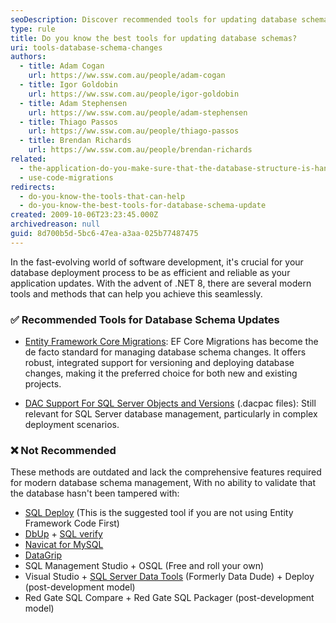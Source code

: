```yaml
---
seoDescription: Discover recommended tools for updating database schemas and ensure seamless deployment of your application updates with .NET 8.
type: rule
title: Do you know the best tools for updating database schemas?
uri: tools-database-schema-changes
authors:
  - title: Adam Cogan
    url: https://ww.ssw.com.au/people/adam-cogan
  - title: Igor Goldobin
    url: https://ww.ssw.com.au/people/igor-goldobin
  - title: Adam Stephensen
    url: https://ww.ssw.com.au/people/adam-stephensen
  - title: Thiago Passos
    url: https://ww.ssw.com.au/people/thiago-passos
  - title: Brendan Richards
    url: https://ww.ssw.com.au/people/brendan-richards
related:
  - the-application-do-you-make-sure-that-the-database-structure-is-handled-automatically-via-3-buttons-create-upgrade-and-reconcile
  - use-code-migrations
redirects:
  - do-you-know-the-tools-that-can-help
  - do-you-know-the-best-tools-for-database-schema-update
created: 2009-10-06T23:23:45.000Z
archivedreason: null
guid: 8d700b5d-5bc6-47ea-a3aa-025b77487475
---
```


In the fast-evolving world of software development, it's crucial for your database deployment process to be as efficient and reliable as your application updates. With the advent of .NET 8, there are several modern tools and methods that can help you achieve this seamlessly.

<!--endintro-->

### ✅ Recommended Tools for Database Schema Updates

- [Entity Framework Core Migrations](https://docs.microsoft.com/en-us/ef/core/managing-schemas/migrations/): EF Core Migrations has become the de facto standard for managing database schema changes. It offers robust, integrated support for versioning and deploying database changes, making it the preferred choice for both new and existing projects.

- [DAC Support For SQL Server Objects and Versions](https://learn.microsoft.com/en-us/sql/relational-databases/data-tier-applications/data-tier-applications?view=sql-server-ver16) (.dacpac files): Still relevant for SQL Server database management, particularly in complex deployment scenarios.

### ❌ Not Recommended

These methods are outdated and lack the comprehensive features required for modern database schema management, With no ability to validate that the database hasn't been tampered with:

- [SQL Deploy](http://sqldeploy.com/) (This is the suggested tool if you are not using Entity Framework Code First)
- [DbUp](https://dbup.readthedocs.io/en/latest/) + [SQL verify](https://www.nuget.org/packages/SSW.SqlVerify.Core/)
- [Navicat for MySQL](https://navicat.com/manual/online_manual/en/navicat/win_manual/#/structure_sync)
- [DataGrip](https://www.jetbrains.com/help/datagrip/differences-viewer-for-routines.html)
- SQL Management Studio + OSQL (Free and roll your own)
- Visual Studio + [SQL Server Data Tools](https://visualstudio.microsoft.com/vs/features/ssdt/) (Formerly Data Dude) + Deploy (post-development model)
- Red Gate SQL Compare + Red Gate SQL Packager (post-development model)
